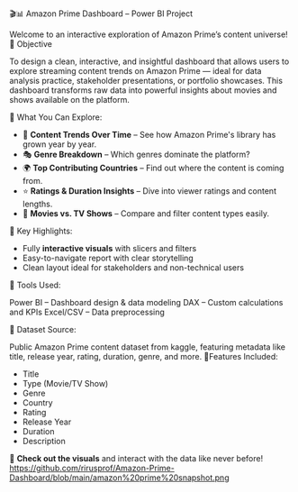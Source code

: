 


 🎬📊 Amazon Prime Dashboard – Power BI Project

Welcome to an interactive exploration of Amazon Prime’s content universe!
🎯 Objective

To design a clean, interactive, and insightful dashboard that allows users to explore streaming content trends on Amazon Prime — ideal for data analysis practice, stakeholder presentations, or portfolio showcases.
This dashboard transforms raw data into powerful insights about movies and shows available on the platform.

🔎 What You Can Explore:

* 📅 **Content Trends Over Time** – See how Amazon Prime's library has grown year by year.
* 🎭 **Genre Breakdown** – Which genres dominate the platform?
* 🌍 **Top Contributing Countries** – Find out where the content is coming from.
* ⭐ **Ratings & Duration Insights** – Dive into viewer ratings and content lengths.
* 🎥 **Movies vs. TV Shows** – Compare and filter content types easily.

📌 Key Highlights:

* Fully **interactive visuals** with slicers and filters
* Easy-to-navigate report with clear storytelling
* Clean layout ideal for stakeholders and non-technical users

 🧰 Tools Used:

Power BI – Dashboard design & data modeling
DAX – Custom calculations and KPIs
Excel/CSV – Data preprocessing

 📁 Dataset Source:

Public Amazon Prime content dataset from kaggle, featuring metadata like title, release year, rating, duration, genre, and more.
📌Features Included:
  - Title
  - Type (Movie/TV Show)
  - Genre
  - Country
  - Rating
  - Release Year
  - Duration
  - Description

👀 **Check out the visuals** and interact with the data like never before!
https://github.com/rirusprof/Amazon-Prime-Dashboard/blob/main/amazon%20prime%20snapshot.png
